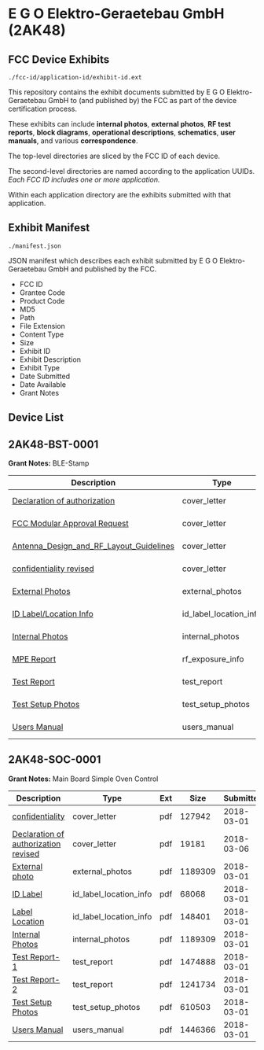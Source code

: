 # E G O Elektro-Geraetebau GmbH (2AK48)
## FCC Device Exhibits

```
./fcc-id/application-id/exhibit-id.ext
```

This repository contains the exhibit documents submitted by E G O Elektro-Geraetebau GmbH to (and published by) the FCC as part of the device certification process.

These exhibits can include **internal photos**, **external photos**, **RF test reports**, **block diagrams**, **operational descriptions**, **schematics**, **user manuals**, and various **correspondence**.

The top-level directories are sliced by the FCC ID of each device.

The second-level directories are named according to the application UUIDs. *Each FCC ID includes one or more application.*

Within each application directory are the exhibits submitted with that application. 

## Exhibit Manifest

```
./manifest.json
```

JSON manifest which describes each exhibit submitted by E G O Elektro-Geraetebau GmbH and published by the FCC.

- FCC ID
- Grantee Code
- Product Code
- MD5
- Path
- File Extension
- Content Type
- Size
- Exhibit ID
- Exhibit Description
- Exhibit Type
- Date Submitted
- Date Available
- Grant Notes

## Device List
## 2AK48-BST-0001
**Grant Notes:** BLE-Stamp

| Description | Type | Ext | Size | Submitted | Available |
| ----------- | ---- | --- | ---- | --------- | --------- |
| [Declaration of authorization](2AK48-BST-0001/33962a82a710e77b133fb6cf14b50753/3935904.pdf) | cover_letter | pdf | 21490 | 2018-07-24 | 2018-07-26 |
| [FCC Modular Approval Request](2AK48-BST-0001/33962a82a710e77b133fb6cf14b50753/3935906.pdf) | cover_letter | pdf | 105568 | 2018-07-24 | 2018-07-26 |
| [Antenna_Design_and_RF_Layout_Guidelines](2AK48-BST-0001/33962a82a710e77b133fb6cf14b50753/3935933.pdf) | cover_letter | pdf | 3460596 | 2018-07-24 | 2018-07-26 |
| [confidentiality revised](2AK48-BST-0001/33962a82a710e77b133fb6cf14b50753/3937536.pdf) | cover_letter | pdf | 74669 | 2018-07-25 | 2018-07-26 |
| [External Photos](2AK48-BST-0001/33962a82a710e77b133fb6cf14b50753/3936001.pdf) | external_photos | pdf | 1688584 | 2018-07-24 | 2019-01-21 |
| [ID Label/Location Info](2AK48-BST-0001/33962a82a710e77b133fb6cf14b50753/3937537.pdf) | id_label_location_info | pdf | 75938 | 2018-07-25 | 2018-07-26 |
| [Internal Photos](2AK48-BST-0001/33962a82a710e77b133fb6cf14b50753/3936002.pdf) | internal_photos | pdf | 1688584 | 2018-07-24 | 2019-01-21 |
| [MPE Report](2AK48-BST-0001/33962a82a710e77b133fb6cf14b50753/3935902.pdf) | rf_exposure_info | pdf | 181896 | 2018-07-24 | 2018-07-26 |
| [Test Report](2AK48-BST-0001/33962a82a710e77b133fb6cf14b50753/3935903.pdf) | test_report | pdf | 1214150 | 2018-07-24 | 2018-07-26 |
| [Test Setup Photos](2AK48-BST-0001/33962a82a710e77b133fb6cf14b50753/3935930.pdf) | test_setup_photos | pdf | 809580 | 2018-07-24 | 2019-01-21 |
| [Users Manual](2AK48-BST-0001/33962a82a710e77b133fb6cf14b50753/3935929.pdf) | users_manual | pdf | 2766123 | 2018-07-24 | 2019-01-21 |
## 2AK48-SOC-0001
**Grant Notes:** Main Board Simple Oven Control

| Description | Type | Ext | Size | Submitted | Available |
| ----------- | ---- | --- | ---- | --------- | --------- |
| [confidentiality](2AK48-SOC-0001/1a9c8f30447d81c7cc25da107c7d01b3/3765593.pdf) | cover_letter | pdf | 127942 | 2018-03-01 | 2018-03-07 |
| [Declaration of authorization revised](2AK48-SOC-0001/1a9c8f30447d81c7cc25da107c7d01b3/3770097.pdf) | cover_letter | pdf | 19181 | 2018-03-06 | 2018-03-07 |
| [External photo](2AK48-SOC-0001/1a9c8f30447d81c7cc25da107c7d01b3/3765621.pdf) | external_photos | pdf | 1189309 | 2018-03-01 | 2018-03-07 |
| [ID Label](2AK48-SOC-0001/1a9c8f30447d81c7cc25da107c7d01b3/3765620.pdf) | id_label_location_info | pdf | 68068 | 2018-03-01 | 2018-03-07 |
| [Label Location](2AK48-SOC-0001/1a9c8f30447d81c7cc25da107c7d01b3/3765623.pdf) | id_label_location_info | pdf | 148401 | 2018-03-01 | 2018-03-07 |
| [Internal Photos](2AK48-SOC-0001/1a9c8f30447d81c7cc25da107c7d01b3/3765621.pdf) | internal_photos | pdf | 1189309 | 2018-03-01 | 2018-03-07 |
| [Test Report-1](2AK48-SOC-0001/1a9c8f30447d81c7cc25da107c7d01b3/3765597.pdf) | test_report | pdf | 1474888 | 2018-03-01 | 2018-03-07 |
| [Test Report-2](2AK48-SOC-0001/1a9c8f30447d81c7cc25da107c7d01b3/3765601.pdf) | test_report | pdf | 1241734 | 2018-03-01 | 2018-03-07 |
| [Test Setup Photos](2AK48-SOC-0001/1a9c8f30447d81c7cc25da107c7d01b3/3765594.pdf) | test_setup_photos | pdf | 610503 | 2018-03-01 | 2018-03-07 |
| [Users Manual](2AK48-SOC-0001/1a9c8f30447d81c7cc25da107c7d01b3/3765624.pdf) | users_manual | pdf | 1446366 | 2018-03-01 | 2018-03-07 |
